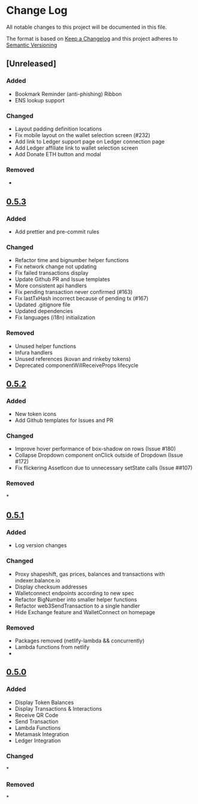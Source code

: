 # Change Log

All notable changes to this project will be documented in this file.

The format is based on [Keep a Changelog](http://keepachangelog.com/)
and this project adheres to [Semantic Versioning](http://semver.org/)

## [Unreleased]

### Added

* Bookmark Reminder (anti-phishing) Ribbon
* ENS lookup support

### Changed

* Layout padding definition locations
* Fix mobile layout on the wallet selection screen (#232)
* Add link to Ledger support page on Ledger connection page
* Add Ledger affiliate link to wallet selection screen
* Add Donate ETH button and modal

### Removed

*

## [0.5.3](https://github.com/balance-io/balance-manager/releases/tag/0.5.3)

### Added

* Add prettier and pre-commit rules

### Changed

* Refactor time and bignumber helper functions
* Fix network change not updating
* Fix failed transactions display
* Update Github PR and Issue templates
* More consistent api handlers
* Fix pending transaction never confirmed (#163)
* Fix lastTxHash incorrect because of pending tx (#167)
* Updated .gitignore file
* Updated dependencies
* Fix languages (i18n) initialization

### Removed

* Unused helper functions
* Infura handlers
* Unused references (kovan and rinkeby tokens)
* Deprecated componentWillReceiveProps lifecycle

## [0.5.2](https://github.com/balance-io/balance-manager/releases/tag/0.5.2)

### Added

* New token icons
* Add Github templates for Issues and PR

### Changed

* Improve hover performance of box-shadow on rows (Issue #180)
* Collapse Dropdown component onClick outside of Dropdown (Issue #172)
* Fix flickering AssetIcon due to unnecessary setState calls (Issue ##107)

### Removed

\*

## [0.5.1](https://github.com/balance-io/balance-manager/releases/tag/0.5.1)

### Added

* Log version changes

### Changed

* Proxy shapeshift, gas prices, balances and transactions with indexer.balance.io
* Display checksum addresses
* Walletconnect endpoints according to new spec
* Refactor BigNumber into smaller helper functions
* Refactor web3SendTransaction to a single handler
* Hide Exchange feature and WalletConnect on homepage

### Removed

* Packages removed (netlify-lambda && concurrently)
* Lambda functions from netlify
*

## [0.5.0](https://github.com/balance-io/balance-manager/releases/tag/0.5.0)

### Added

* Display Token Balances
* Display Transactions & Interactions
* Receive QR Code
* Send Transaction
* Lambda Functions
* Metamask Integration
* Ledger Integration

### Changed

\*

### Removed

\*
